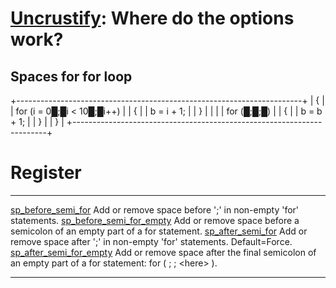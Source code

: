 [Uncrustify](https://github.com/uncrustify/uncrustify): Where do the options work?
==================================================================================

Spaces for for loop
-------------------

+-----------------------------------------------------------------------+
|     {                                                                 |
|             for (i = 0█;█i < 10█;█i++)                                |
|             {                                                         |
|                     b = i + 1;                                        |
|             }                                                         |
|                                                                       |
|             for (█;█;█)                                               |
|             {                                                         |
|                     b = b + 1;                                        |
|             }                                                         |
|     }                                                                 |
+-----------------------------------------------------------------------+

Register
========

  ----------------------------------------------------------- ----------------------------------------------------------------------------------------------------------
  [sp\_before\_semi\_for](#sp_before_semi_for)                Add or remove space before \';\' in non-empty \'for\' statements.
  [sp\_before\_semi\_for\_empty](#sp_before_semi_for_empty)   Add or remove space before a semicolon of an empty part of a for statement.
  [sp\_after\_semi\_for](#sp_after_semi_for)                  Add or remove space after \';\' in non-empty \'for\' statements. Default=Force.
  [sp\_after\_semi\_for\_empty](#sp_after_semi_for_empty)     Add or remove space after the final semicolon of an empty part of a for statement: for ( ; ; \<here\> ).
  ----------------------------------------------------------- ----------------------------------------------------------------------------------------------------------
